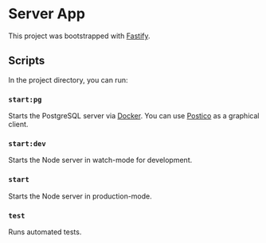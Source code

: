 # Server App

This project was bootstrapped with [Fastify](https://www.fastify.io).

## Scripts

In the project directory, you can run:

### `start:pg`

Starts the PostgreSQL server via [Docker](https://www.docker.com/). You can use [Postico](https://eggerapps.at/postico) as a graphical client.

### `start:dev`

Starts the Node server in watch-mode for development.

### `start`

Starts the Node server in production-mode.

### `test`

Runs automated tests.
